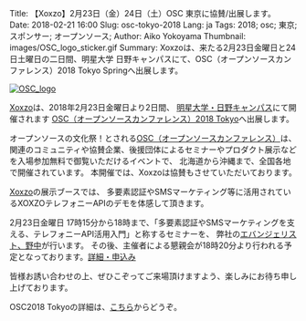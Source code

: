 Title: 【Xoxzo】2月23日（金）24日（土）OSC 東京に協賛/出展します。
Date: 2018-02-21 16:00
Slug: osc-tokyo-2018
Lang: ja
Tags: 2018; osc; 東京; スポンサー; オープンソース;
Author: Aiko Yokoyama
Thumbnail: images/OSC_logo_sticker.gif
Summary: Xoxzoは、来たる2月23日金曜日と24日土曜日の二日間、明星大学 日野キャンパスにて、OSC（オープンソースカンファレンス）2018 Tokyo Springへ出展します。

[![OSC_logo]({filename}/images/OSC_logo_sticker.gif)](https://www.ospn.jp/osc2018-spring/)

[Xoxzo](https://info.xoxzo.com/ja/)は、2018年2月23日金曜日より2日間、
[明星大学・日野キャンパス](http://www.meisei-u.ac.jp/access/hino.html)にて開催されます
[OSC（オープンソースカンファレンス）2018 Tokyo](https://www.ospn.jp/osc2018-spring/)へ出展します。

オープンソースの文化祭！とされる[OSC（オープンソースカンファレンス）](https://www.ospn.jp/)は、
関連のコミュニティや協賛企業、後援団体によるセミナーやプロダクト展示などを入場参加無料で御覧いただけるイベントで、
北海道から沖縄まで、全国各地で開催されています。
本開催では、Xoxzoは協賛もさせていただいております。

[Xoxzo](https://info.xoxzo.com/ja/)の展示ブースでは、
多要素認証やSMSマーケティング等に活用されているXOXZOテレフォニーAPIのデモを体感して頂きます。

2月23日金曜日 17時15分から18時まで、「多要素認証やSMSマーケティングを支える、テレフォニーAPI活用入門」と称するセミナーを、
弊社の[エバンジェリスト、野中](https://info.xoxzo.com/ja/team/)が行います。
その後、主催者による懇親会が18時20分より行われる予定となっております。[詳細・申込み](https://www.ospn.jp/osc2018-spring/modules/eguide/event.php?eid=1)

皆様お誘い合わせの上、ぜひこぞってご来場頂けますよう、楽しみにお待ち申し上げております。

OSC2018 Tokyoの詳細は、[こちら](https://www.ospn.jp/osc2018-spring/)からどうぞ。
